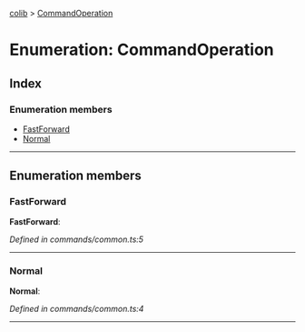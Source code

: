 [colib](../README.md) > [CommandOperation](../enums/commandoperation.md)

# Enumeration: CommandOperation

## Index

### Enumeration members

- [FastForward](commandoperation.md#fastforward)
- [Normal](commandoperation.md#normal)

---

## Enumeration members

<a id="fastforward"></a>

### FastForward

**FastForward**:

_Defined in commands/common.ts:5_

---

<a id="normal"></a>

### Normal

**Normal**:

_Defined in commands/common.ts:4_

---
